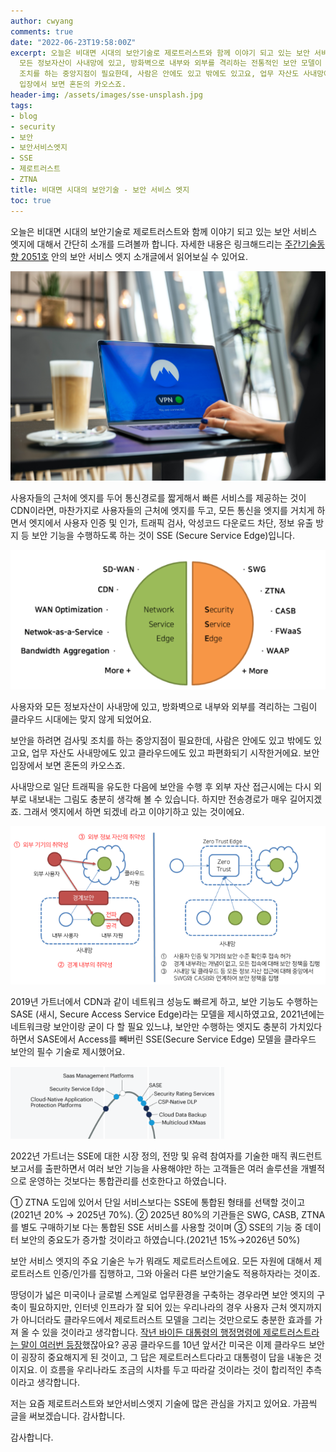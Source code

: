 ```yaml
---
author: cwyang
comments: true
date: "2022-06-23T19:58:00Z"
excerpt: 오늘은 비대면 시대의 보안기술로 제로트러스트와 함께 이야기 되고 있는 보안 서비스 엣지에 대해서 간단히 소개를 드려볼까 합니다. 사용자와
  모든 정보자산이 사내망에 있고, 방화벽으로 내부와 외부를 격리하는 전통적인 보안 모델이 클라우드 시대에는 맞지 않게 되었어요. 보안을 하려면 검사및
  조치를 하는 중앙지점이 필요한데, 사람은 안에도 있고 밖에도 있고요, 업무 자산도 사내망에도 있고 클라우드에도 있고 파편화되기 시작한거에요. 보안
  입장에서 보면 혼돈의 카오스죠.
header-img: /assets/images/sse-unsplash.jpg
tags:
- blog
- security
- 보안
- 보안서비스엣지
- SSE
- 제로트러스트
- ZTNA
title: 비대면 시대의 보안기술 - 보안 서비스 엣지
toc: true
---
```

오늘은 비대면 시대의 보안기술로 제로트러스트와 함께 이야기 되고 있는 보안 서비스 엣지에 대해서 간단히 소개를 드려볼까 합니다. 자세한 내용은 링크해드리는 [주간기술동향 2051호](https://www.itfind.or.kr/WZIN/jugidong/2051/file1834924209108887227-2051(2022.06.22)-23.pdf) 안의 보안 서비스 엣지 소개글에서 읽어보실 수 있어요.

![하이브리드 워크 시대의 정보 보안은 어떻게?](/assets/images/sse-unsplash.jpg)


사용자들의 근처에 엣지를 두어 통신경로를 짧게해서 빠른 서비스를 제공하는 것이 CDN이라면, 마찬가지로 사용자들의 근처에 엣지를 두고, 모든 통신을 엣지를 거치게 하면서 엣지에서 사용자 인증 및 인가, 트래픽 검사, 악성코드 다운로드 차단, 정보 유출 방지 등 보안 기능을 수행하도록 하는 것이 SSE (Secure Service Edge)입니다.

![SSE와 SASE의 구성](/assets/images/sse1.png)

사용자와 모든 정보자산이 사내망에 있고, 방화벽으로 내부와 외부를 격리하는 그림이 클라우드 시대에는 맞지 않게 되었어요.

보안을 하려면 검사및 조치를 하는 중앙지점이 필요한데, 사람은 안에도 있고 밖에도 있고요, 업무 자산도 사내망에도 있고 클라우드에도 있고 파편화되기 시작한거에요. 보안 입장에서 보면 혼돈의 카오스죠.

사내망으로 일단 트래픽을 유도한 다음에 보안을 수행 후 외부 자산 접근시에는 다시 외부로 내보내는 그림도 충분히 생각해 볼 수 있습니다. 하지만 전송경로가 매우 길어지겠죠. 그래서 엣지에서 하면 되겠네 라고 이야기하고 있는 것이에요.

![(좌): 혼돈의 카오스 (우):엣지에서 제로트러스트](/assets/images/sse3.png)

2019년 가트너에서 CDN과 같이 네트워크 성능도 빠르게 하고, 보안 기능도 수행하는 SASE (새시, Secure Access Service Edge)라는 모델을 제시하였고요, 2021년에는 네트워크랑 보안이랑 굳이 다 할 필요 있느냐, 보안만 수행하는 엣지도 충분히 가치있다 하면서 SASE에서 Access를 빼버린 SSE(Secure Service Edge) 모델을 클라우드 보안의 필수 기술로 제시했어요.

![가트너 클라우드 보안 하이프 사이클](/assets/images/sse2.png)

2022년 가트너는 SSE에 대한 시장 정의, 전망 및 유력 참여자를 기술한 매직 쿼드런트 보고서를 출판하면서
여러 보안 기능을 사용해야만 하는 고객들은 여러 솔루션을 개별적으로 운영하는 것보다는 통합관리를 선호한다고 하였습니다.

① ZTNA 도입에 있어서 단일 서비스보다는 SSE에 통합된 형태를 선택할 것이고 (2021년 20% → 2025년 70%). ② 2025년 80%의 기관들은 SWG, CASB, ZTNA를 별도 구매하기보 다는 통합된 SSE 서비스를 사용할 것이며 ③ SSE의 기능 중 데이터 보안의 중요도가 증가할 것이라고 하였습니다.(2021년 15%→2026년 50%)

보안 서비스 엣지의 주요 기술은 누가 뭐래도 제로트러스트에요. 모든 자원에 대해서 제로트러스트 인증/인가를 집행하고, 그와 아울러 다른 보안기술도 적용하자라는 것이죠.

땅덩이가 넓은 미국이나 글로벌 스케일로 업무환경을 구축하는 경우라면 보안 엣지의 구축이 필요하지만, 인터넷 인프라가 잘 되어 있는 우리나라의 경우 사용자 근처 엣지까지가 아니더라도 클라우드에서 제로트러스트 모델을 그리는 것만으로도 충분한 효과를 가져 올 수 있을 것이라고 생각합니다. [작년 바이든 대통령의 행정명령에 제로트러스트라는 말이 여러번 등장](https://www.whitehouse.gov/briefing-room/presidential-actions/2021/05/12/executive-order-on-improving-the-nations-cybersecurity/#:~:text=Zero%20Trust)했잖아요? 공공 클라우드를 10년 앞서간 미국은 이제 클라우드 보안이 굉장히 중요해지게 된 것이고, 그 답은 제로트러스트다라고 대통령이 답을 내놓은 것이지요. 이 흐름을 우리나라도 조금의 시차를 두고 따라갈 것이라는 것이 합리적인 추측이라고 생각합니다.

저는 요즘 제로트러스트와 보안서비스엣지 기술에 많은 관심을 가지고 있어요.
가끔씩 글을 써보겠습니다. 감사합니다.

감사합니다.
